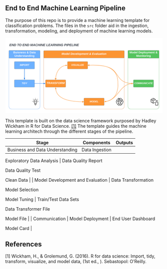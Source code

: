 ## End to End Machine Learning Pipeline

The purpose of this repo is to provide a machine learning template for classification problems.  The files in the `src` folder aid in the ingestion, transformation, modeling, and deployment of machine learning models.    

![End to End Machine Learning Pipeline](artifacts/end_to_end_machine_learning_pipeline.png)

This template is built on the data science framework purposed by Hadley Wickham in R for Data Science. [[1]](#1)  The template guides the machine learning architech through the different stages of the pipeline.  

| Stage                            | Components                                         | Outputs                                                 |
| -------------------------------- | -------------------------------------------------- | ------------------------------------------------------- |
| Business and Data Understanding  | Data Ingestion

Exploratory Data Analysis          | Data Quality Report

Data Quality Test

Clean Data      |
| Model Development and Evaluation | Data Transformation

Model Selection

Model Tuning | Train/Test Data Sets

Data Transformer File

Model File |
| Communication                    | Model Deployment                                   | End User Dashboard

Model Card                          |


## References
<a id="1">[1]</a> 
Wickham, H., & Grolemund, G. (2016). R for data science: Import, tidy, transform, visualize, and model data, (1st ed., ). Sebastopol: O’Reilly.
